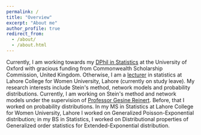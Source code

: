 ```yaml
---
permalink: /
title: "Overview"
excerpt: "About me"
author_profile: true
redirect_from: 
  - /about/
  - /about.html
---
```


Currently, I am working towards my [DPhil in Statistics](https://www.stats.ox.ac.uk/people/anum-fatima) at the University of Oxford with gracious funding from Commonwealth Scholarship Commission, United Kingdom. Otherwise, I am a [lecturer](https://www.lcwu.edu.pk/anum-fatima.html) in statistics at Lahore College for Women University, Lahore (currently on study leave). My research interests include Stein's method, network models and probability distributions. Currently, I am working on Stein's method and network models under the supervision of [Professor Gesine Reinert](https://www.stats.ox.ac.uk/people/gesine-reinert). Before, that I worked on probability distributions. In my MS in Statistics at Lahore College for Women University, Lahore I worked on Generalized Poisson-Exponential distribution; in my BS in Statistics, I worked on Distributional properties of Generalized order statistics for Extended-Exponential distribution.
